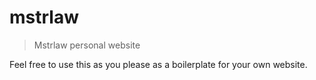 # mstrlaw

> Mstrlaw personal website

Feel free to use this as you please as a boilerplate for your own website.
